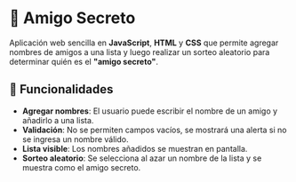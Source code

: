 # 🎁 Amigo Secreto

Aplicación web sencilla en **JavaScript**, **HTML** y **CSS** que permite agregar nombres de amigos a una lista y luego realizar un sorteo aleatorio para determinar quién es el **"amigo secreto"**.

## 🚀 Funcionalidades

- **Agregar nombres**: El usuario puede escribir el nombre de un amigo y añadirlo a una lista.
- **Validación**: No se permiten campos vacíos, se mostrará una alerta si no se ingresa un nombre válido.
- **Lista visible**: Los nombres añadidos se muestran en pantalla.
- **Sorteo aleatorio**: Se selecciona al azar un nombre de la lista y se muestra como el amigo secreto.

